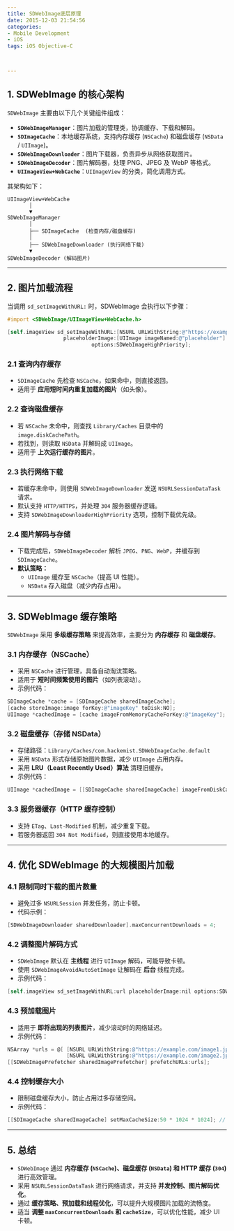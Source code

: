 ```yaml
---
title: SDWebImage底层原理
date: 2015-12-03 21:54:56
categories: 
- Mobile Development 
- iOS
tags: iOS Objective-C



---
```








## **1. SDWebImage 的核心架构**

`SDWebImage` 主要由以下几个关键组件组成：

- **`SDWebImageManager`**：图片加载的管理类，协调缓存、下载和解码。
- **`SDImageCache`**：本地缓存系统，支持内存缓存 (`NSCache`) 和磁盘缓存 (`NSData` / `UIImage`)。
- **`SDWebImageDownloader`**：图片下载器，负责异步从网络获取图片。
- **`SDWebImageDecoder`**：图片解码器，处理 PNG、JPEG 及 WebP 等格式。
- **`UIImageView+WebCache`**：`UIImageView` 的分类，简化调用方式。

其架构如下：

```
UIImageView+WebCache
       │
       ▼
SDWebImageManager
       │
       ├── SDImageCache  (检查内存/磁盘缓存)
       │
       ├── SDWebImageDownloader (执行网络下载)
       ▼
SDWebImageDecoder (解码图片)
```

------

## **2. 图片加载流程**

当调用 `sd_setImageWithURL:` 时，SDWebImage 会执行以下步骤：

```objective-c
#import <SDWebImage/UIImageView+WebCache.h>

[self.imageView sd_setImageWithURL:[NSURL URLWithString:@"https://example.com/image.jpg"]
                  placeholderImage:[UIImage imageNamed:@"placeholder"]
                           options:SDWebImageHighPriority];
```

### **2.1 查询内存缓存**

- `SDImageCache` 先检查 `NSCache`，如果命中，则直接返回。
- 适用于 **应用短时间内重复加载的图片**（如头像）。

### **2.2 查询磁盘缓存**

- 若 `NSCache` 未命中，则查找 `Library/Caches` 目录中的 `image.diskCachePath`。
- 若找到，则读取 `NSData` 并解码成 `UIImage`。
- 适用于 **上次运行缓存的图片**。

### **2.3 执行网络下载**

- 若缓存未命中，则使用 `SDWebImageDownloader` 发送 `NSURLSessionDataTask` 请求。
- 默认支持 `HTTP/HTTPS`，并处理 `304` 服务器缓存逻辑。
- 支持 `SDWebImageDownloaderHighPriority` 选项，控制下载优先级。

### **2.4 图片解码与存储**

- 下载完成后，`SDWebImageDecoder` 解析 `JPEG`、`PNG`、`WebP`，并缓存到 `SDImageCache`。
- **默认策略：**
  - `UIImage` 缓存至 `NSCache`（提高 UI 性能）。
  - `NSData` 存入磁盘（减少内存占用）。

------

## **3. SDWebImage 缓存策略**

`SDWebImage` 采用 **多级缓存策略** 来提高效率，主要分为 **内存缓存** 和 **磁盘缓存**。

### **3.1 内存缓存（NSCache）**

- 采用 `NSCache` 进行管理，具备自动淘汰策略。
- 适用于 **短时间频繁使用的图片**（如列表滚动）。
- 示例代码：

```objective-c
SDImageCache *cache = [SDImageCache sharedImageCache];
[cache storeImage:image forKey:@"imageKey" toDisk:NO];
UIImage *cachedImage = [cache imageFromMemoryCacheForKey:@"imageKey"];
```

### **3.2 磁盘缓存（存储 NSData）**

- 存储路径：`Library/Caches/com.hackemist.SDWebImageCache.default`
- 采用 `NSData` 形式存储原始图片数据，减少 `UIImage` 占用内存。
- 采用 **LRU（Least Recently Used）算法** 清理旧缓存。
- 示例代码：

```objective-c
UIImage *cachedImage = [[SDImageCache sharedImageCache] imageFromDiskCacheForKey:@"imageKey"];
```

### **3.3 服务器缓存（HTTP 缓存控制）**

- 支持 `ETag`、`Last-Modified` 机制，减少重复下载。
- 若服务器返回 `304 Not Modified`，则直接使用本地缓存。

------

## **4. 优化 SDWebImage 的大规模图片加载**

### **4.1 限制同时下载的图片数量**

- 避免过多 `NSURLSession` 并发任务，防止卡顿。
- 代码示例：

```objective-c
[SDWebImageDownloader sharedDownloader].maxConcurrentDownloads = 4;
```

### **4.2 调整图片解码方式**

- `SDWebImage` 默认在 **主线程** 进行 `UIImage` 解码，可能导致卡顿。
- 使用 `SDWebImageAvoidAutoSetImage` 让解码在 **后台** 线程完成。
- 示例代码：

```objective-c
[self.imageView sd_setImageWithURL:url placeholderImage:nil options:SDWebImageAvoidAutoSetImage];
```

### **4.3 预加载图片**

- 适用于 **即将出现的列表图片**，减少滚动时的网络延迟。
- 示例代码：

```objective-c
NSArray *urls = @[ [NSURL URLWithString:@"https://example.com/image1.jpg"],
                   [NSURL URLWithString:@"https://example.com/image2.jpg"] ];
[[SDWebImagePrefetcher sharedImagePrefetcher] prefetchURLs:urls];
```

### **4.4 控制缓存大小**

- 限制磁盘缓存大小，防止占用过多存储空间。
- 示例代码：

```objective-c
[[SDImageCache sharedImageCache] setMaxCacheSize:50 * 1024 * 1024]; // 50MB
```

------

## **5. 总结**

- `SDWebImage` 通过 **内存缓存 (`NSCache`)、磁盘缓存 (`NSData`) 和 HTTP 缓存 (`304`)** 进行高效管理。
- 采用 `NSURLSessionDataTask` 进行网络请求，并支持 **并发控制、图片解码优化**。
- 通过 **缓存策略、预加载和线程优化**，可以提升大规模图片加载的流畅度。
- 适当 **调整 `maxConcurrentDownloads` 和 `cacheSize`**，可以优化性能，减少 UI 卡顿。
